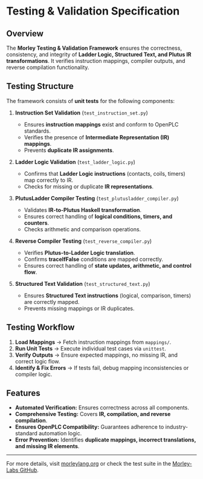 # Testing & Validation Specification

## Overview
The **Morley Testing & Validation Framework** ensures the correctness, consistency, and integrity of **Ladder Logic, Structured Text, and Plutus IR transformations**. It verifies instruction mappings, compiler outputs, and reverse compilation functionality.

## Testing Structure
The framework consists of **unit tests** for the following components:

1. **Instruction Set Validation** (`test_instruction_set.py`)
   - Ensures **instruction mappings** exist and conform to OpenPLC standards.
   - Verifies the presence of **Intermediate Representation (IR) mappings**.
   - Prevents **duplicate IR assignments**.

2. **Ladder Logic Validation** (`test_ladder_logic.py`)
   - Confirms that **Ladder Logic instructions** (contacts, coils, timers) map correctly to IR.
   - Checks for missing or duplicate **IR representations**.

3. **PlutusLadder Compiler Testing** (`test_plutusladder_compiler.py`)
   - Validates **IR-to-Plutus Haskell transformation**.
   - Ensures correct handling of **logical conditions, timers, and counters**.
   - Checks arithmetic and comparison operations.

4. **Reverse Compiler Testing** (`test_reverse_compiler.py`)
   - Verifies **Plutus-to-Ladder Logic translation**.
   - Confirms **traceIfFalse** conditions are mapped correctly.
   - Ensures correct handling of **state updates, arithmetic, and control flow**.

5. **Structured Text Validation** (`test_structured_text.py`)
   - Ensures **Structured Text instructions** (logical, comparison, timers) are correctly mapped.
   - Prevents missing mappings or IR duplicates.

## Testing Workflow
1. **Load Mappings** → Fetch instruction mappings from `mappings/`.
2. **Run Unit Tests** → Execute individual test cases via `unittest`.
3. **Verify Outputs** → Ensure expected mappings, no missing IR, and correct logic flow.
4. **Identify & Fix Errors** → If tests fail, debug mapping inconsistencies or compiler logic.

## Features
- **Automated Verification:** Ensures correctness across all components.
- **Comprehensive Testing:** Covers **IR, compilation, and reverse compilation**.
- **Ensures OpenPLC Compatibility:** Guarantees adherence to industry-standard automation logic.
- **Error Prevention:** Identifies **duplicate mappings, incorrect translations, and missing IR elements**.

---
For more details, visit [morleylang.org](https://morleylang.org/) or check the test suite in the [Morley-Labs GitHub](https://github.com/Morley-Labs).

